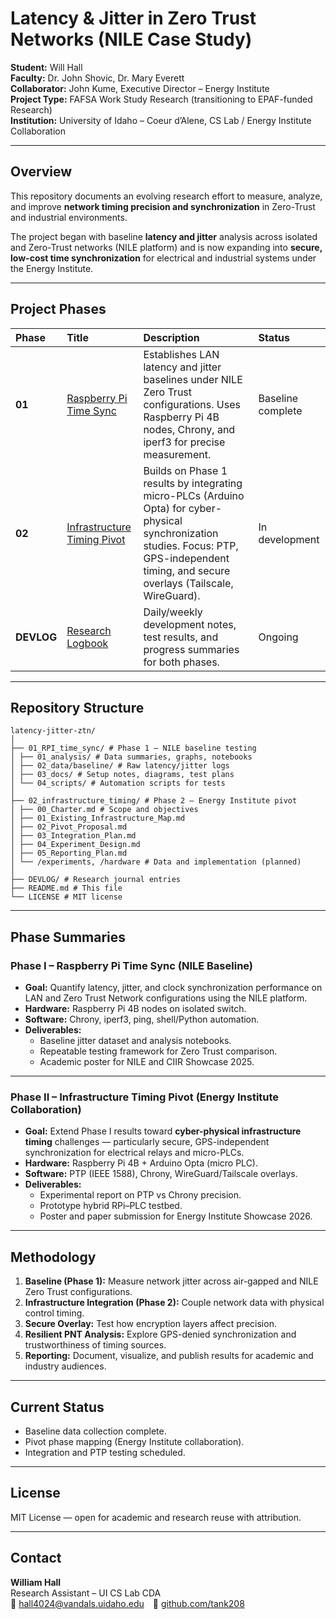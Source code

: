 # Latency & Jitter in Zero Trust Networks (NILE Case Study)

**Student:** Will Hall  
**Faculty:** Dr. John Shovic, Dr. Mary Everett  
**Collaborator:** John Kume, Executive Director – Energy Institute  
**Project Type:** FAFSA Work Study Research (transitioning to EPAF-funded Research)  
**Institution:** University of Idaho – Coeur d’Alene, CS Lab / Energy Institute Collaboration  

---

## Overview
This repository documents an evolving research effort to measure, analyze, and improve **network timing precision and synchronization** in Zero-Trust and industrial environments.  

The project began with baseline **latency and jitter** analysis across isolated and Zero-Trust networks (NILE platform) and is now expanding into **secure, low-cost time synchronization** for electrical and industrial systems under the Energy Institute.

---

## Project Phases

| Phase | Title | Description | Status |
|:------|:-------|:-------------|:--------|
| **01** | [Raspberry Pi Time Sync](./01_RPI_time_sync) | Establishes LAN latency and jitter baselines under NILE Zero Trust configurations. Uses Raspberry Pi 4B nodes, Chrony, and iperf3 for precise measurement. | Baseline complete |
| **02** | [Infrastructure Timing Pivot](./02_infrastructure_timing) | Builds on Phase 1 results by integrating micro-PLCs (Arduino Opta) for cyber-physical synchronization studies. Focus: PTP, GPS-independent timing, and secure overlays (Tailscale, WireGuard). | In development |
| **DEVLOG** | [Research Logbook](./DEVLOG) | Daily/weekly development notes, test results, and progress summaries for both phases. | Ongoing |

---

## Repository Structure
```
latency-jitter-ztn/
│
├── 01_RPI_time_sync/ # Phase 1 – NILE baseline testing
│ ├── 01_analysis/ # Data summaries, graphs, notebooks
│ ├── 02_data/baseline/ # Raw latency/jitter logs
│ ├── 03_docs/ # Setup notes, diagrams, test plans
│ └── 04_scripts/ # Automation scripts for tests
│
├── 02_infrastructure_timing/ # Phase 2 – Energy Institute pivot
│ ├── 00_Charter.md # Scope and objectives
│ ├── 01_Existing_Infrastructure_Map.md
│ ├── 02_Pivot_Proposal.md
│ ├── 03_Integration_Plan.md
│ ├── 04_Experiment_Design.md
│ ├── 05_Reporting_Plan.md
│ └── /experiments, /hardware # Data and implementation (planned)
│
├── DEVLOG/ # Research journal entries
├── README.md # This file
└── LICENSE # MIT license
```

---

## Phase Summaries

### **Phase I – Raspberry Pi Time Sync (NILE Baseline)**
- **Goal:** Quantify latency, jitter, and clock synchronization performance on LAN and Zero Trust Network configurations using the NILE platform.  
- **Hardware:** Raspberry Pi 4B nodes on isolated switch.  
- **Software:** Chrony, iperf3, ping, shell/Python automation.  
- **Deliverables:**
  - Baseline jitter dataset and analysis notebooks.  
  - Repeatable testing framework for Zero Trust comparison.  
  - Academic poster for NILE and CIIR Showcase 2025.  

---

### **Phase II – Infrastructure Timing Pivot (Energy Institute Collaboration)**
- **Goal:** Extend Phase I results toward **cyber-physical infrastructure timing** challenges — particularly secure, GPS-independent synchronization for electrical relays and micro-PLCs.  
- **Hardware:** Raspberry Pi 4B + Arduino Opta (micro PLC).  
- **Software:** PTP (IEEE 1588), Chrony, WireGuard/Tailscale overlays.  
- **Deliverables:**
  - Experimental report on PTP vs Chrony precision.  
  - Prototype hybrid RPi–PLC testbed.  
  - Poster and paper submission for Energy Institute Showcase 2026.  

---

## Methodology

1. **Baseline (Phase 1):** Measure network jitter across air-gapped and NILE Zero Trust configurations.  
2. **Infrastructure Integration (Phase 2):** Couple network data with physical control timing.  
3. **Secure Overlay:** Test how encryption layers affect precision.  
4. **Resilient PNT Analysis:** Explore GPS-denied synchronization and trustworthiness of timing sources.  
5. **Reporting:** Document, visualize, and publish results for academic and industry audiences.  

---

## Current Status
- Baseline data collection complete.  
- Pivot phase mapping (Energy Institute collaboration).  
- Integration and PTP testing scheduled.  

---

## License
MIT License — open for academic and research reuse with attribution.  

---

## Contact
**William Hall**  
Research Assistant – UI CS Lab CDA  
📧 hall4024@vandals.uidaho.edu 🔗 [github.com/tank208](https://github.com/tank208)
